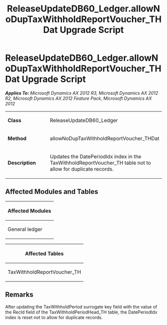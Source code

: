 ﻿---
title: ReleaseUpdateDB60_Ledger.allowNoDupTaxWithholdReportVoucher_THDat Upgrade Script
TOCTitle: ReleaseUpdateDB60_Ledger.allowNoDupTaxWithholdReportVoucher_THDat Upgrade Script
ms:assetid: 5d90e738-e888-b25c-ff20-6a04d1426ea8
ms:mtpsurl: https://msdn.microsoft.com/en-us/library/JJ736357(v=AX.60)
ms:contentKeyID: 49708531
ms.date: 05/18/2015
mtps_version: v=AX.60
---

# ReleaseUpdateDB60\_Ledger.allowNoDupTaxWithholdReportVoucher\_THDat Upgrade Script 


_**Applies To:** Microsoft Dynamics AX 2012 R3, Microsoft Dynamics AX 2012 R2, Microsoft Dynamics AX 2012 Feature Pack, Microsoft Dynamics AX 2012_

<table>
<colgroup>
<col style="width: 50%" />
<col style="width: 50%" />
</colgroup>
<tbody>
<tr class="odd">
<td><p><strong>Class</strong></p></td>
<td><p>ReleaseUpdateDB60_Ledger</p></td>
</tr>
<tr class="even">
<td><p><strong>Method</strong></p></td>
<td><p>allowNoDupTaxWithholdReportVoucher_THDat</p></td>
</tr>
<tr class="odd">
<td><p><strong>Description</strong></p></td>
<td><p>Updates the DatePeriodIdx index in the TaxWithholdReportVoucher_TH table not to allow for duplicate records.</p></td>
</tr>
</tbody>
</table>


## Affected Modules and Tables

<table>
<colgroup>
<col style="width: 100%" />
</colgroup>
<thead>
<tr class="header">
<th><p>Affected Modules</p></th>
</tr>
</thead>
<tbody>
<tr class="odd">
<td><p>General ledger</p></td>
</tr>
</tbody>
</table>


<table>
<colgroup>
<col style="width: 100%" />
</colgroup>
<thead>
<tr class="header">
<th><p>Affected Tables</p></th>
</tr>
</thead>
<tbody>
<tr class="odd">
<td><p>TaxWithholdReportVoucher_TH</p></td>
</tr>
</tbody>
</table>


## Remarks

After updating the TaxWithholdPeriod surrogate key field with the value of the RecId field of the TaxWithholdPeriodHead\_TH table, the DatePeriodIdx index is reset not to allow for duplicate records.

  


